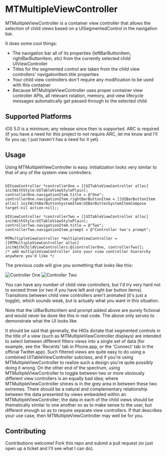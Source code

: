 # MTMultipleViewController

MTMultipleViewController is a container view controller that allows the
selection of child views based on a UISegmentedControl in the navigation bar.

It does some cool things:

* The navigation bar all of its properties (leftBarButtonItem, rightBarButtonItem, etc) from the currently selected child UIViewController
* Titles for the segmented control are taken from the child view controllers' navigationItem.title properties
* Your child view controllers don't require any modification to be used with this container
* Because MTMultipleViewController uses proper container view controller APIs, all relevant rotation, memory, and view lifecycle messages automatically get passed through to the selected child

## Supported Platforms

iOS 5.0 is a minimum; any release since then is supported. ARC is required (if you have a need
for this project to not require ARC, let me know and I'll fix you up;
I just haven't has a need for it yet).

## Usage

Using MTMultipleViewController is easy. Initialization looks very similar to
that of any of the system view controllers:

```

UIViewController *controllerOne = [[UITableViewController alloc] initWithStyle:UITableViewStylePlain];
controllerOne.navigationItem.title = @"One";
controllerOne.navigationItem.rightBarButtonItem = [[UIBarButtonItem alloc] initWithBarButtonSystemItem:UIBarButtonSystemItemCompose target:nil action:nil];;

UIViewController *controllerTwo = [[UITableViewController alloc] initWithStyle:UITableViewStylePlain];
controllerTwo.navigationItem.title = @"Two";
controllerTwo.navigationItem.prompt = @"Controller two's prompt";

MTMultipleViewController *multipleViewController = [[MTMultipleViewController alloc] initWithChildViewControllers:@[controllerOne, controllerTwo]];
/* add multipleViewController into your view controller hierarchy anywhere you'd like */

```

The previous code will give you something that looks like this:

![Controller One](http://mat.geeky.net/static/MTMultipleViewControllerOne.png)
![Controller Two](http://mat.geeky.net/static/MTMultipleViewControllerTwo.png)

You can have any number of child view controllers, but I'd try very hard not to 
exceed three (or two if you have left and right bar button items). Transitions 
between child view controllers aren't animated (it's just a toggle), which
sounds weak, but is actually what you want in this situation. 

Note that the UIBarButtonItem and prompt added above are purely fictional and
would never be done like this in real code. The above only serves to demonstrate
what the UI looks like. 

It should be said that generally, the HIGs dictate that segmented controls in the
title of a view (such as MTMultipleViewController displays) are intended to
select between different filters views into a single set of data (for example, see
the 'Recents' tab in Phone.app, or the 'Connect' tab in the official
Twitter.app). Such filtered views are quite easy to do using a combined
UITableViewController subclass, and if you're using MTMultipleViewController to
realize such a design you're quite possibly doing it wrong. On the other end of
the spectrum, using MTMultipleViewController to toggle between two or more
obviously different view controllers is an equally bad idea; where
MTMultipleViewController shines is in the grey area in between these two
extremes. There should be a natural and complementary relationship between the
data presented by views embedded within an MTMultipleViewController; the data in 
each of the child views should be thematically similar to one another so as to 
make sense to the user, but different enough so as to require separate view 
controllers. If that describes your use case, then MTMultipleViewController may 
well be for you.

## Contributing

Contributions welcome! Fork this repo and submit a pull request (or just open up
a ticket and I'll see what I can do).
